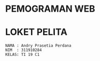 # PEMOGRAMAN WEB
# LOKET PELITA

~~~
NAMA : Andry Prasetia Perdana
NIM  : 311910284
KELAS: TI 19 C1
~~~
